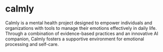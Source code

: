 # calmly
Calmly is a mental health project designed to empower individuals and organizations with tools to manage their emotions effectively in daily life. Through a combination of evidence-based practices and an innovative AI companion, Calmly fosters a supportive environment for emotional processing and self-care.
